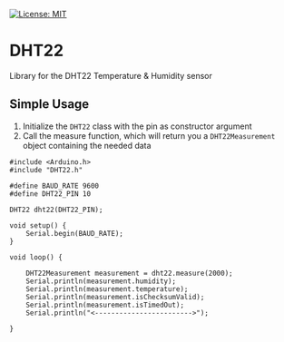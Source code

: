 [![License: MIT](https://img.shields.io/badge/license-MIT-green.svg)](https://github.com/ItsGosho/DHT22/blob/main/LICENSE)

# DHT22

Library for the DHT22 Temperature & Humidity sensor

## Simple Usage

1. Initialize the `DHT22` class with the pin as constructor argument
2. Call the measure function, which will return you a `DHT22Measurement` object containing the
needed data

```
#include <Arduino.h>
#include "DHT22.h"

#define BAUD_RATE 9600
#define DHT22_PIN 10

DHT22 dht22(DHT22_PIN);

void setup() {
    Serial.begin(BAUD_RATE);
}

void loop() {

    DHT22Measurement measurement = dht22.measure(2000);
    Serial.println(measurement.humidity);
    Serial.println(measurement.temperature);
    Serial.println(measurement.isChecksumValid);
    Serial.println(measurement.isTimedOut);
    Serial.println("<------------------------>");

}
```